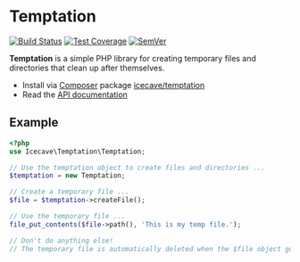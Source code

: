 # Temptation

[![Build Status]](https://travis-ci.org/IcecaveStudios/temptation)
[![Test Coverage]](https://coveralls.io/r/IcecaveStudios/temptation?branch=develop)
[![SemVer]](http://semver.org)

**Temptation** is a simple PHP library for creating temporary files and directories that clean up after themselves.

* Install via [Composer](http://getcomposer.org) package [icecave/temptation](https://packagist.org/packages/icecave/temptation)
* Read the [API documentation](http://icecavestudios.github.io/temptation/artifacts/documentation/api/)

## Example

```php
<?php
use Icecave\Temptation\Temptation;

// Use the temptation object to create files and directories ...
$temptation = new Temptation;

// Create a temporary file ...
$file = $temptation->createFile();

// Use the temporary file ...
file_put_contents($file->path(), 'This is my temp file.');

// Don't do anything else!
// The temporary file is automatically deleted when the $file object goes out of scope.
```

<!-- references -->
[Build Status]: https://travis-ci.org/IcecaveStudios/temptation.png?branch=develop
[Test Coverage]: https://coveralls.io/repos/IcecaveStudios/temptation/badge.png?branch=develop
[SemVer]: http://calm-shore-6115.herokuapp.com/?label=semver&value=0.1.0&color=yellow

